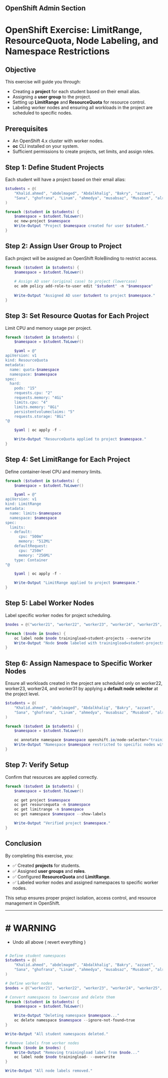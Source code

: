 ## OpenShift Admin Section 

# OpenShift Exercise: LimitRange, ResourceQuota, Node Labeling, and Namespace Restrictions

## Objective
This exercise will guide you through:
- Creating a **project** for each student based on their email alias.
- Assigning a **user group** to the project.
- Setting up **LimitRange** and **ResourceQuota** for resource control.
- Labeling worker nodes and ensuring all workloads in the project are scheduled to specific nodes.

## Prerequisites
- An OpenShift 4.x cluster with worker nodes.
- **oc** CLI installed on your system.
- Sufficient permissions to create projects, set limits, and assign roles.

## Step 1: Define Student Projects
Each student will have a project based on their email alias:

```powershell
$students = @(
    "Khalid.ahmed", "abdelmaged", "Abdalkhalig", "Bakry", "azzaet", 
    "Sana", "ghofrana", "Linam", "ahmedya", "musabsaz", "Musabsm", "alrasheed"
)

foreach ($student in $students) {
    $namespace = $student.ToLower()
    oc new-project $namespace
    Write-Output "Project $namespace created for user $student."
}
```

## Step 2: Assign User Group to Project
Each project will be assigned an OpenShift RoleBinding to restrict access.

```powershell
foreach ($student in $students) {
    $namespace = $student.ToLower()
    
    # Assign AD user (original case) to project (lowercase)
    oc adm policy add-role-to-user edit "$student" -n "$namespace"
    
    Write-Output "Assigned AD user $student to project $namespace."
}

```

## Step 3: Set Resource Quotas for Each Project
Limit CPU and memory usage per project.

```powershell
foreach ($student in $students) {
    $namespace = $student.ToLower()

    $yaml = @"
apiVersion: v1
kind: ResourceQuota
metadata:
  name: quota-$namespace
  namespace: $namespace
spec:
  hard:
    pods: "15"
    requests.cpu: "2"
    requests.memory: "4Gi"
    limits.cpu: "4"
    limits.memory: "8Gi"
    persistentvolumeclaims: "5"
    requests.storage: "8Gi"
"@

    $yaml | oc apply -f -

    Write-Output "ResourceQuota applied to project $namespace."
}


```

## Step 4: Set LimitRange for Each Project
Define container-level CPU and memory limits.

```powershell
foreach ($student in $students) {
    $namespace = $student.ToLower()

    $yaml = @"
apiVersion: v1
kind: LimitRange
metadata:
  name: limits-$namespace
  namespace: $namespace
spec:
  limits:
  - default:
      cpu: "500m"
      memory: "512Mi"
    defaultRequest:
      cpu: "250m"
      memory: "256Mi"
    type: Container
"@

    $yaml | oc apply -f -

    Write-Output "LimitRange applied to project $namespace."
}


```

## Step 5: Label Worker Nodes
Label specific worker nodes for project scheduling.

```powershell
$nodes = @("worker21", "worker22", "worker23", "worker24", "worker25", "worker26", "worker31")

foreach ($node in $nodes) {
    oc label node $node trainingload=student-projects --overwrite
    Write-Output "Node $node labeled with trainingload=student-projects."
}

```

## Step 6: Assign Namespace to Specific Worker Nodes
Ensure all workloads created in the project are scheduled only on worker22, worker23, worker24, and worker31 by applying a **default node selector** at the project level.

```powershell
$students = @(
    "Khalid.ahmed", "abdelmaged", "Abdalkhalig", "Bakry", "azzaet", 
    "Sana", "ghofrana", "Linam", "ahmedya", "musabsaz", "Musabsm", "alrasheed"
)

foreach ($student in $students) {
    $namespace = $student.ToLower()

    oc annotate namespace $namespace openshift.io/node-selector="trainingload=student-projects" --overwrite
    Write-Output "Namespace $namespace restricted to specific nodes with trainingload=student-projects."
}


```

## Step 7: Verify Setup
Confirm that resources are applied correctly.

```powershell
foreach ($student in $students) {
    $namespace = $student.ToLower()

    oc get project $namespace
    oc get resourcequota -n $namespace
    oc get limitrange -n $namespace
    oc get namespace $namespace --show-labels

    Write-Output "Verified project $namespace."
}

```

## Conclusion
By completing this exercise, you:
* ✅ Created **projects** for students.
* ✅ Assigned **user groups** and **roles**.
* ✅ Configured **ResourceQuota** and **LimitRange**.
* ✅ Labeled worker nodes and assigned namespaces to specific worker nodes.

This setup ensures proper project isolation, access control, and resource management in OpenShift. 


---

# # WARNING #

* Undo all above ( revert everything )

```powershell

# Define student namespaces
$students = @(
    "Khalid.ahmed", "abdelmaged", "Abdalkhalig", "Bakry", "azzaet", 
    "Sana", "ghofrana", "Linam", "ahmedya", "musabsaz", "Musabsm", "alrasheed"
)

# Define worker nodes
$nodes = @("worker21", "worker22", "worker23", "worker24", "worker25", "worker26", "worker31")

# Convert namespaces to lowercase and delete them
foreach ($student in $students) {
    $namespace = $student.ToLower()

    Write-Output "Deleting namespace $namespace..."
    oc delete namespace $namespace --ignore-not-found=true
}

Write-Output "All student namespaces deleted."

# Remove labels from worker nodes
foreach ($node in $nodes) {
    Write-Output "Removing trainingload label from $node..."
    oc label node $node trainingload- --overwrite
}

Write-Output "All node labels removed."

```